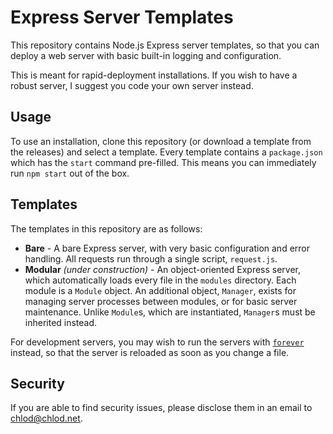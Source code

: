 # Express Server Templates
This repository contains Node.js Express server templates, so that you can deploy a web server with basic built-in logging and configuration.

This is meant for rapid-deployment installations. If you wish to have a robust server, I suggest you code your own server instead.

## Usage
To use an installation, clone this repository (or download a template from the releases) and select a template. Every template contains a `package.json` which has the `start` command pre-filled. This means you can immediately run `npm start` out of the box.

## Templates
The templates in this repository are as follows:

* **Bare** - A bare Express server, with very basic configuration and error handling. All requests run through a single script, `request.js`.
* **Modular** *(under construction)* - An object-oriented Express server, which automatically loads every file in the `modules` directory. Each module is a `Module` object. An additional object, `Manager`, exists for managing server processes between modules, or for basic server maintenance. Unlike `Module`s, which are instantiated, `Manager`s must be inherited instead.

For development servers, you may wish to run the servers with [`forever`](https://www.npmjs.com/package/forever) instead, so that the server is reloaded as soon as you change a file.

## Security
If you are able to find security issues, please disclose them in an email to [chlod@chlod.net](mailto:chlod@chlod.net).